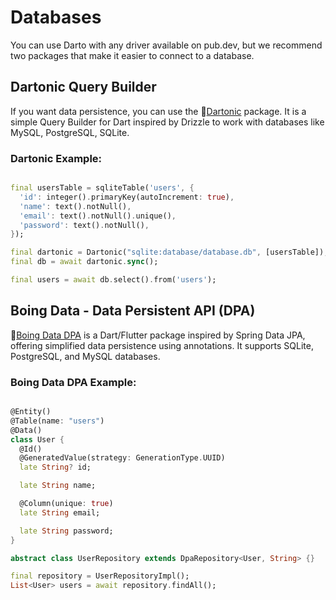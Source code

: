 # Databases

You can use Darto with any driver available on pub.dev, but we recommend two packages that make it easier to connect to a database.

## Dartonic Query Builder

If you want data persistence, you can use the 🍷[Dartonic](https://pub.dev/packages/dartonic) package. It is a simple Query Builder for Dart inspired by Drizzle to work with databases like MySQL, PostgreSQL, SQLite.

### Dartonic Example:
```dart

final usersTable = sqliteTable('users', {
  'id': integer().primaryKey(autoIncrement: true),
  'name': text().notNull(),
  'email': text().notNull().unique(),
  'password': text().notNull(),
});

final dartonic = Dartonic("sqlite:database/database.db", [usersTable]);
final db = await dartonic.sync();

final users = await db.select().from('users');

```

## Boing Data - Data Persistent API (DPA)

🏓[Boing Data DPA](https://pub.dev/packages/boing_data_dpa) is a Dart/Flutter package inspired by Spring Data JPA, offering simplified data persistence using annotations. It supports SQLite, PostgreSQL, and MySQL databases.

### Boing Data DPA Example:
```dart

@Entity()
@Table(name: "users")
@Data()
class User {
  @Id()
  @GeneratedValue(strategy: GenerationType.UUID)
  late String? id;

  late String name;

  @Column(unique: true)
  late String email;

  late String password;
}

abstract class UserRepository extends DpaRepository<User, String> {}

final repository = UserRepositoryImpl();
List<User> users = await repository.findAll();

```